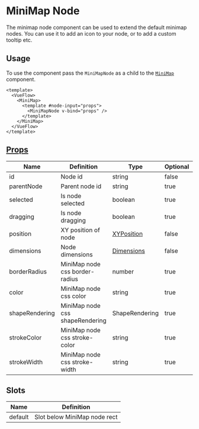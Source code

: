 # MiniMap Node

The minimap node component can be used to extend the default minimap nodes.
You can use it to add an icon to your node, or to add a custom tooltip etc.

## Usage

To use the component pass the `MiniMapNode` as a child to the [`MiniMap`](/guide/components/minimap) component.

```vue
<template>
  <VueFlow>
    <MiniMap>
      <template #node-input="props">
        <MiniMapNode v-bind="props" />
      </template>
    </MiniMap>
  </VueFlow>
</template>
```

## [Props](/typedocs/interfaces/MiniMapNodeProps)

| Name           | Definition                      | Type                                                | Optional | Default |
|----------------|---------------------------------|-----------------------------------------------------|----------|---------|
| id             | Node id                         | string                                              | false    | -       |
| parentNode     | Parent node id                  | string                                              | true     | -       |
| selected       | Is node selected                | boolean                                             | true     | false   |
| dragging       | Is node dragging                | boolean                                             | true     | false   |
| position       | XY position of node             | [XYPosition](/typedocs/interfaces/XYPosition) | false    | -       |
| dimensions     | Node dimensions                 | [Dimensions](/typedocs/interfaces/Dimensions) | false    | -       |
| borderRadius   | MiniMap node css border-radius  | number                                              | true     | -       |
| color          | MiniMap node css color          | string                                              | true     | -       |
| shapeRendering | MiniMap node css shapeRendering | ShapeRendering                                      | true     | -       |
| strokeColor    | MiniMap node css stroke-color   | string                                              | true     | -       |
| strokeWidth    | MiniMap node css stroke-width   | string                                              | true     | -       |

## Slots

| Name    | Definition                   |
|---------|------------------------------|
| default | Slot below MiniMap node rect |
